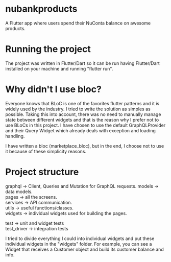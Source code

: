 # nubankproducts

A Flutter app where users spend their NuConta balance on awesome products.

# Running the project
The project was written in Flutter/Dart so it can be run having Flutter/Dart installed on your machine and running "flutter run".

# Why didn't I use bloc?
Everyone knows that BLoC is one of the favorites flutter patterns and it is widely used by the industry. 
I tried to write the solution as simples as possible. Taking this into account, there was no need to manually manage state between different widgets and that is the reason why I prefer not to use BLoCs in this project. I have chosen to use the default GraphQLProvider and their Query Widget which already deals with exception and loading handling.

I have written a bloc (marketplace_bloc), but in the end, I choose not to use it because of these simplicity reasons.

# Project structure

graphql -> Client, Queries and Mutation for GraphQL requests. 
models -> data models.  
pages -> all the screens.  
services -> API communication.  
utils -> useful functions/classes.  
widgets -> individual widgets used for building the pages.  

test -> unit and widget tests  
test_driver -> integration tests  

I tried to divide everything I could into individual widgets and put these individual widgets in the "widgets" folder. For example, you can see a Widget that receives a Customer object and build its customer balance and info. 



